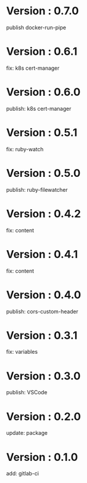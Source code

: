 # Version : 0.7.0

publish docker-run-pipe

# Version : 0.6.1

fix: k8s cert-manager

# Version : 0.6.0

publish: k8s cert-manager

# Version : 0.5.1

fix: ruby-watch

# Version : 0.5.0

publish: ruby-filewatcher

# Version : 0.4.2

fix: content

# Version : 0.4.1

fix: content

# Version : 0.4.0

publish: cors-custom-header

# Version : 0.3.1

fix: variables

# Version : 0.3.0

publish: VSCode

# Version : 0.2.0

update: package

# Version : 0.1.0

add: gitlab-ci

